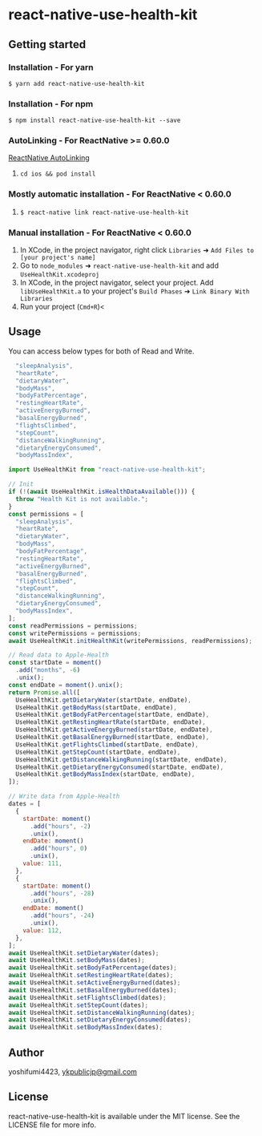 # react-native-use-health-kit

## Getting started

### Installation - For yarn

`$ yarn add react-native-use-health-kit`

### Installation - For npm

`$ npm install react-native-use-health-kit --save`

### AutoLinking - For ReactNative >= 0.60.0

[ReactNative AutoLinking](https://github.com/react-native-community/cli/blob/master/docs/autolinking.md)

1. `cd ios && pod install`

### Mostly automatic installation - For ReactNative < 0.60.0

1. `$ react-native link react-native-use-health-kit`

### Manual installation - For ReactNative < 0.60.0

1. In XCode, in the project navigator, right click `Libraries` ➜ `Add Files to [your project's name]`
2. Go to `node_modules` ➜ `react-native-use-health-kit` and add `UseHealthKit.xcodeproj`
3. In XCode, in the project navigator, select your project. Add `libUseHealthKit.a` to your project's `Build Phases` ➜ `Link Binary With Libraries`
4. Run your project (`Cmd+R`)<

## Usage

You can access below types for both of Read and Write.

```javascript
  "sleepAnalysis",
  "heartRate",
  "dietaryWater",
  "bodyMass",
  "bodyFatPercentage",
  "restingHeartRate",
  "activeEnergyBurned",
  "basalEnergyBurned",
  "flightsClimbed",
  "stepCount",
  "distanceWalkingRunning",
  "dietaryEnergyConsumed",
  "bodyMassIndex",
```

```javascript
import UseHealthKit from "react-native-use-health-kit";

// Init
if (!(await UseHealthKit.isHealthDataAvailable())) {
  throw "Health Kit is not available.";
}
const permissions = [
  "sleepAnalysis",
  "heartRate",
  "dietaryWater",
  "bodyMass",
  "bodyFatPercentage",
  "restingHeartRate",
  "activeEnergyBurned",
  "basalEnergyBurned",
  "flightsClimbed",
  "stepCount",
  "distanceWalkingRunning",
  "dietaryEnergyConsumed",
  "bodyMassIndex",
];
const readPermissions = permissions;
const writePermissions = permissions;
await UseHealthKit.initHealthKit(writePermissions, readPermissions);

// Read data to Apple-Health
const startDate = moment()
  .add("months", -6)
  .unix();
const endDate = moment().unix();
return Promise.all([
  UseHealthKit.getDietaryWater(startDate, endDate),
  UseHealthKit.getBodyMass(startDate, endDate),
  UseHealthKit.getBodyFatPercentage(startDate, endDate),
  UseHealthKit.getRestingHeartRate(startDate, endDate),
  UseHealthKit.getActiveEnergyBurned(startDate, endDate),
  UseHealthKit.getBasalEnergyBurned(startDate, endDate),
  UseHealthKit.getFlightsClimbed(startDate, endDate),
  UseHealthKit.getStepCount(startDate, endDate),
  UseHealthKit.getDistanceWalkingRunning(startDate, endDate),
  UseHealthKit.getDietaryEnergyConsumed(startDate, endDate),
  UseHealthKit.getBodyMassIndex(startDate, endDate),
]);

// Write data from Apple-Health
dates = [
  {
    startDate: moment()
      .add("hours", -2)
      .unix(),
    endDate: moment()
      .add("hours", 0)
      .unix(),
    value: 111,
  },
  {
    startDate: moment()
      .add("hours", -28)
      .unix(),
    endDate: moment()
      .add("hours", -24)
      .unix(),
    value: 112,
  },
];
await UseHealthKit.setDietaryWater(dates);
await UseHealthKit.setBodyMass(dates);
await UseHealthKit.setBodyFatPercentage(dates);
await UseHealthKit.setRestingHeartRate(dates);
await UseHealthKit.setActiveEnergyBurned(dates);
await UseHealthKit.setBasalEnergyBurned(dates);
await UseHealthKit.setFlightsClimbed(dates);
await UseHealthKit.setStepCount(dates);
await UseHealthKit.setDistanceWalkingRunning(dates);
await UseHealthKit.setDietaryEnergyConsumed(dates);
await UseHealthKit.setBodyMassIndex(dates);
```

## Author

yoshifumi4423, ykpublicjp@gmail.com

## License

react-native-use-health-kit is available under the MIT license. See the LICENSE file for more info.

